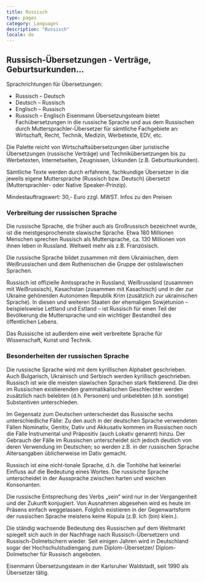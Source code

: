 ```yaml
---
title: Russisch
type: pages
category: Languages
description: "Russisch"
locale: de
---
```

## Russisch-Übersetzungen - Verträge, Geburtsurkunden...
Sprachrichtungen für Übersetzungen:
- Russisch – Deutsch
- Deutsch – Russisch
- Englisch – Russisch
- Russisch – Englisch
Eisenmann Übersetzungsteam bietet Fachübersetzungen in die russische Sprache und aus dem Russischen durch Muttersprachler-Übersetzer für sämtliche Fachgebiete an: Wirtschaft, Recht, Technik, Medizin, Werbetexte, EDV, etc.

Die Palette reicht von Wirtschaftsübersetzungen über juristische Übersetzungen (russische Verträge) und Technikübersetzungen bis zu Werbetexten, Internetseiten, Zeugnissen, Urkunden (z.B. Geburtsurkunden).

Sämtliche Texte werden durch erfahrene, fachkundige Übersetzer in die jeweils eigene Muttersprache (Russisch bzw. Deutsch) übersetzt (Muttersprachler- oder Native Speaker-Prinzip).

Mindestauftragswert: 30,- Euro zzgl. MWST. Infos zu den Preisen

### Verbreitung der russischen Sprache
Die russische Sprache, die früher auch als Großrussisch bezeichnet wurde, ist die meistgesprochenste slawische Sprache. Etwa 180 Millionen Menschen sprechen Russisch als Muttersprache, ca. 130 Millionen von ihnen leben in Russland. Weltweit mehr als z.B. Französisch.

Die russische Sprache bildet zusammen mit dem Ukrainischen, dem Weißrussischen und dem Ruthenischen die Gruppe der ostslawischen Sprachen.

Russisch ist offizielle Amtssprache in Russland, Weißrussland (zusammen mit Weißrussisch), Kasachstan (zusammen mit Kasachisch) und in der zur Ukraine gehörenden Autonomen Republik Krim (zusätzlich zur ukrainischen Sprache). In diesen und weiteren Staaten der ehemaligen Sowjetunion – beispielsweise Lettland und Estland – ist Russisch für einen Teil der Bevölkerung die Muttersprache und ein wichtiger Bestandteil des öffentlichen Lebens.

Das Russische ist außerdem eine weit verbreitete Sprache für Wissenschaft, Kunst und Technik.

### Besonderheiten der russischen Sprache
Die russische Sprache wird mit dem kyrillischen Alphabet geschrieben. Auch Bulgarisch, Ukrainisch und Serbisch werden kyrillisch geschrieben. Russisch ist wie die meisten slawischen Sprachen stark flektierend. Die drei im Russischen existierenden grammatikalischen Geschlechter werden zusätzlich nach belebten (d.h. Personen) und unbelebten (d.h. sonstige) Substantiven unterschieden.

Im Gegensatz zum Deutschen unterscheidet das Russische sechs unterschiedliche Fälle: Zu den auch in der deutschen Sprache verwendeten Fällen Nominativ, Genitiv, Dativ und Akkusativ kommen im Russischen noch die Fälle Instrumental und Präpositiv (auch Lokativ genannt) hinzu. Der Gebrauch der Fälle im Russischen unterscheidet sich jedoch deutlich von deren Verwendung im Deutschen; so werden z.B. in der russischen Sprache Altersangaben üblicherweise im Dativ gemacht.

Russisch ist eine nicht-tonale Sprache, d.h. die Tonhöhe hat keinerlei Einfluss auf die Bedeutung eines Wortes. Die russische Sprache unterscheidet in der Aussprache zwischen harten und weichen Konsonanten.

Die russische Entsprechung des Verbs „sein“ wird nur in der Vergangenheit und der Zukunft konjugiert. Von Ausnahmen abgesehen wird es heute im Präsens einfach weggelassen. Folglich existieren in der Gegenwartsform der russischen Sprache meistens keine Kopula (z.B. Ich (bin) klein.).

Die ständig wachsende Bedeutung des Russischen auf dem Weltmarkt spiegelt sich auch in der Nachfrage nach Russisch-Übersetzern und Russisch-Dolmetschern wieder. Seit einigen Jahren wird in Deutschland sogar der Hochschulstudiengang zum Diplom-Übersetzer/ Diplom-Dolmetscher für Russisch angeboten.

 

Eisenmann Übersetzungsteam in der Karlsruher Waldstadt, seit 1990 als Übersetzer tätig.
